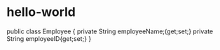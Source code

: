 # hello-world
public class Employee
{
    private String employeeName;(get;set;}
    private String employeeID{get;set;}
}
